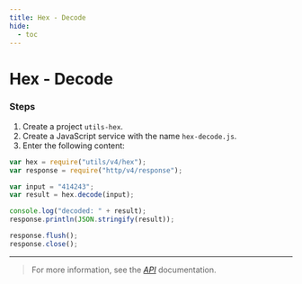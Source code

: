 ```yaml
---
title: Hex - Decode
hide:
  - toc
---
```


# Hex - Decode

### Steps

1. Create a project `utils-hex`.
2. Create a JavaScript service with the name `hex-decode.js`.
3. Enter the following content:

```javascript
var hex = require("utils/v4/hex");
var response = require("http/v4/response");

var input = "414243";
var result = hex.decode(input);

console.log("decoded: " + result);
response.println(JSON.stringify(result));

response.flush();
response.close();
```

---

> For more information, see the _[API](../../api/)_ documentation.
